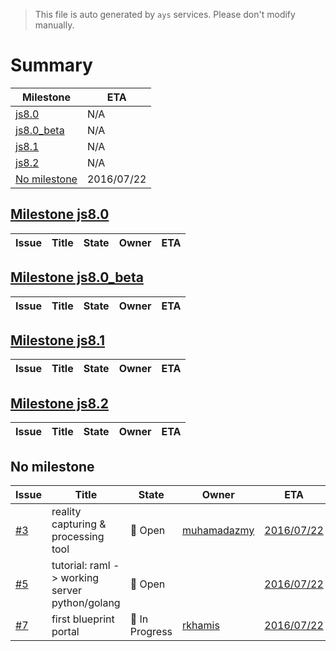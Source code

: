 > This file is auto generated by `ays` services. Please don't modify manually.

# Summary
|Milestone|ETA|
|---------|---|
|[js8.0](#milestone-js80)|N/A|
|[js8.0_beta](#milestone-js80_beta)|N/A|
|[js8.1](#milestone-js81)|N/A|
|[js8.2](#milestone-js82)|N/A|
|[No milestone](#no-milestone)|2016/07/22|

## [Milestone js8.0](milestones/8:js8.0.md)


|Issue|Title|State|Owner|ETA|
|-----|-----|-----|-----|---|

## [Milestone js8.0_beta](milestones/6:js8.0_beta.md)


|Issue|Title|State|Owner|ETA|
|-----|-----|-----|-----|---|

## [Milestone js8.1](milestones/7:js8.1.md)


|Issue|Title|State|Owner|ETA|
|-----|-----|-----|-----|---|

## [Milestone js8.2](milestones/4:js8.2.md)


|Issue|Title|State|Owner|ETA|
|-----|-----|-----|-----|---|




## No milestone
|Issue|Title|State|Owner|ETA|
|-----|-----|-----|-----|---|
|[#3](https://github.com/jumpscale/home/issues/3)|reality capturing & processing tool|:red_circle: Open|[muhamadazmy](https://github.com/muhamadazmy)|[2016/07/22](https://github.com/Jumpscale/home/issues/3#issuecomment-None)|
|[#5](https://github.com/jumpscale/home/issues/5)|tutorial: raml -> working server python/golang|:red_circle: Open||[2016/07/22](https://github.com/Jumpscale/home/issues/5#issuecomment-None)|
|[#7](https://github.com/jumpscale/home/issues/7)|first blueprint portal|:large_blue_circle: In Progress|[rkhamis](https://github.com/rkhamis)|[2016/07/22](https://github.com/Jumpscale/home/issues/7#issuecomment-None)|
